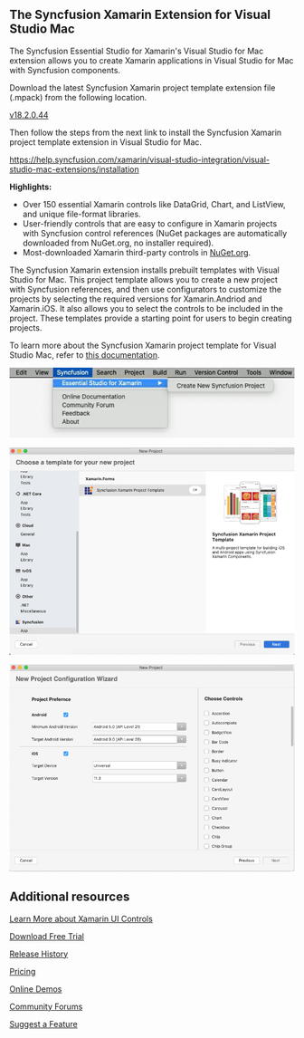 ## The Syncfusion Xamarin Extension for Visual Studio Mac

The Syncfusion Essential Studio for Xamarin's Visual Studio for Mac extension allows you to create Xamarin applications in Visual Studio for Mac with Syncfusion components.

Download the latest Syncfusion Xamarin project template extension file (.mpack) from the following location.

[v18.2.0.44](https://files2.syncfusion.com/Installs/v18.2.0.44/Mac/Syncfusion%20Xamarin%20VSMacExtensions.mpack)

Then follow the steps from the next link to install the Syncfusion Xamarin project template extension in Visual Studio for Mac.

https://help.syncfusion.com/xamarin/visual-studio-integration/visual-studio-mac-extensions/installation

**Highlights:**

* Over 150 essential Xamarin controls like DataGrid, Chart, and ListView, and unique file-format libraries.
* User-friendly controls that are easy to configure in Xamarin projects with Syncfusion control references (NuGet packages are automatically downloaded from NuGet.org, no installer required).
* Most-downloaded Xamarin third-party controls in [NuGet.org](https://www.nuget.org/profiles/SyncfusionInc).

The Syncfusion Xamarin extension installs prebuilt templates with Visual Studio for Mac. This project template allows you to create a new project with Syncfusion references, and then use configurators to customize the projects by selecting the required versions for Xamarin.Andriod and Xamarin.iOS. It also allows you to select the controls to be included in the project. These templates provide a starting point for users to begin creating projects.

To learn more about the Syncfusion Xamarin project template for Visual Studio Mac, refer to [this documentation](https://help.syncfusion.com/xamarin/visual-studio-integration/visual-studio-mac-extensions/create-project).

![Syncfusion Xamarin Menu](Images/syncfusion-menu.png)

![Syncfusion Xamarin Template](Images/syncfusion-template.png)

![Syncfusion Xamarin Project Configuration](Images/project-configuration.png)

## Additional resources

[Learn More about Xamarin UI Controls](https://www.syncfusion.com/xamarin-ui-controls?utm_medium=listing&utm_source=github&utm_campaign=xamarin-trial-github)

[Download Free Trial](https://www.syncfusion.com/downloads?utm_medium=listing&utm_source=github&utm_campaign=xamarin-trial-github)

[Release History](https://help.syncfusion.com/xamarin/release-notes?utm_medium=listing&utm_source=github&utm_campaign=xamarin-trial-github)

[Pricing](https://www.syncfusion.com/sales/products/xamarin?utm_medium=listing&utm_source=github&utm_campaign=xamarin-trial-github)

[Online Demos](https://www.syncfusion.com/demos/xamarin?utm_medium=listing&utm_source=github&utm_campaign=xamarin-trial-github)

[Community Forums](https://www.syncfusion.com/forums/xamarin.forms?utm_medium=listing&utm_source=github&utm_campaign=xamarin-trial-github)

[Suggest a Feature](https://www.syncfusion.com/feedback/xamarin-forms?utm_medium=listing&utm_source=github&utm_campaign=xamarin-trial-github)
